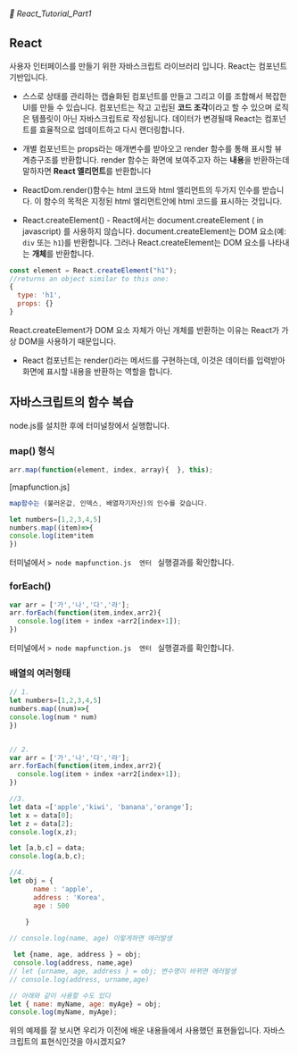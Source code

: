 ###### 🌵 React_Tutorial_Part1

## React
사용자 인터페이스를 만들기 위한 자바스크립트 라이브러리 입니다. React는 컴포넌트 기반입니다.   

- 스스로 상태를 관리하는 캡슐화된 컴포넌트를 만들고 그리고 이를 조합해서 복잡한 UI를 만들 수 있습니다. 컴포넌트는 작고 고립된 <b>코드 조각</b>이라고 할 수 있으며 로직은 템플릿이 아닌 자바스크립트로 작성됩니다. 데이터가 변경될때 React는 컴포넌트를 효율적으로 업데이트하고 다시 랜더링합니다.  

- 개별 컴포넌트는 props라는 매개변수를 받아오고 render 함수를 통해 표시할 뷰 계층구조를 반환합니다.
render 함수는 화면에 보여주고자 하는 <b>내용</b>을 반환하는데 말하자면 <b>React 엘리먼트</b>를 반환합니다

- ReactDom.render()함수는 html 코드와 html 엘리먼트의 두가지 인수를 받습니다. 이 함수의 목적은 지정된 html 엘리먼트안에 html 코드를 표시하는 것입니다.   
- React.createElement() - React에서는 document.createElement ( in javascript) 를 사용하지 않습니다. document.createElement는 DOM 요소(예: ```div``` 또는 ```h1```)를 반환합니다. 그러나 React.createElement는 DOM 요소를 나타내는 <b>개체</b>를 반환합니다.   
```js
const element = React.createElement("h1");
//returns an object similar to this one:
{
  type: 'h1',
  props: {}
} 
```

React.createElement가 DOM 요소 자체가 아닌 개체를 반환하는 이유는 React가 가상 DOM을 사용하기 때문입니다. 


- React 컴포넌트는 render()라는 메서드를 구현하는데, 이것은 데이터를 입력받아 화면에 표시할 내용을 반환하는 역할을 합니다.


##  자바스크립트의 함수 복습 
node.js를 설치한 후에 터미널창에서 실행합니다.    
 
### map() 형식 
```js
arr.map(function(element, index, array){  }, this);
```
[mapfunction.js]

```js
map함수는 (불러온값, 인덱스, 배열자기자신)의 인수를 갖습니다. 

let numbers=[1,2,3,4,5]
numbers.map((item)=>{
console.log(item*item
})
```   
터미널에서 ```> node mapfunction.js  엔터 ``` 실행결과를 확인합니다. 


### forEach()
``` js
var arr = ['가','나','다','라'];
arr.forEach(function(item,index,arr2){ 
  console.log(item + index +arr2[index+1]); 
})

```  
터미널에서 ```> node mapfunction.js  엔터 ``` 실행결과를 확인합니다. 

### 배열의 여러형태 
``` js
// 1.
let numbers=[1,2,3,4,5]
numbers.map((num)=>{
console.log(num * num)
})


// 2.
var arr = ['가','나','다','라'];
arr.forEach(function(item,index,arr2){ 
  console.log(item + index +arr2[index+1]); 
})

//3.
let data =['apple','kiwi', 'banana','orange'];
let x = data[0];
let z = data[2];
console.log(x,z);

let [a,b,c] = data;
console.log(a,b,c);

//4.
let obj = {
      name : 'apple',
      address : 'Korea',
      age : 500
      
    }

// console.log(name, age) 이렇게하면 에러발생

 let {name, age, address } = obj;
 console.log(address, name,age)
// let {urname, age, address } = obj; 변수명이 바뀌면 에러발생
// console.log(address, urname,age)

// 아래와 같이 사용할 수도 있다
let { name: myName, age: myAge} = obj;
console.log(myName, myAge);

```

위의 예제를 잘 보시면 우리가 이전에 배운 내용들에서 사용했던 표현들입니다. 자바스크립트의 표현식인것을 아시겠지요?

 
